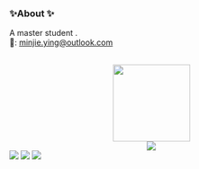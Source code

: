 ### ✨About ✨
A master student .
<br>
📩: minjie.ying@outlook.com

<br>

<div align="center"> <img height="137px" src="https://github-readme-stats.vercel.app/api?username=mayandev&theme=dark" /> </div>
<div align="center"> <img src="https://github-readme-stats.vercel.app/api?username=mayandev&theme=dark" /> </div>
<span > <img src="https://img.shields.io/badge/-HTML5-E34F26?style=flat-square&logo=html5&logoColor=white" /> <img src="https://img.shields.io/badge/-CSS3-1572B6?style=flat-square&logo=css3" /> <img src="https://img.shields.io/badge/-JavaScript-oringe?style=flat-square&logo=javascript" /> </span>
